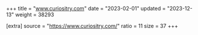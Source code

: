 +++
title = "www.curiositry.com"
date = "2023-02-01"
updated = "2023-12-13"
weight = 38293

[extra]
source = "https://www.curiositry.com/"
ratio = 11
size = 37
+++
